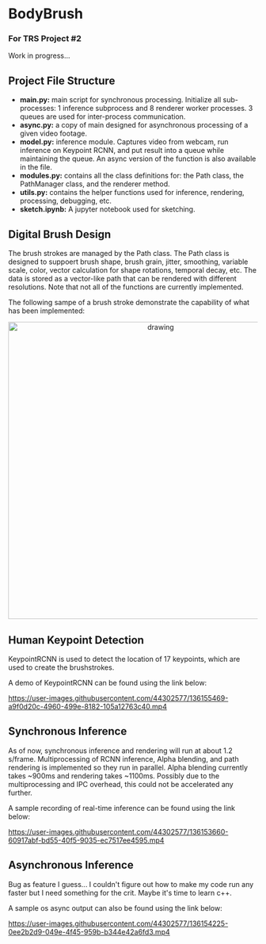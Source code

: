 # BodyBrush
### For TRS Project #2
Work in progress...

## Project File Structure
- **main.py:** main script for synchronous processing. Initialize all sub-processes: 1 inference subprocess and 8 renderer worker processes. 3 queues are used for inter-process communication.
- **async.py:** a copy of main designed for asynchronous processing of a given video footage.
- **model.py:** inference module. Captures video from webcam, run inference on Keypoint RCNN, and put result into a queue while maintaining the queue. An async version of the function is also available in the file.
- **modules.py:** contains all the class definitions for: the Path class, the PathManager class, and the renderer method.
- **utils.py:** contains the helper functions used for inference, rendering, processing, debugging, etc.
- **sketch.ipynb:** A jupyter notebook used for sketching.

## Digital Brush Design
The brush strokes are managed by the Path class. The Path class is designed to suppoert brush shape, brush grain, jitter, smoothing, variable scale, color, vector calculation for shape rotations, temporal decay, etc. The data is stored as a vector-like path that can be rendered with different resolutions. Note that not all of the functions are currently implemented.

The following sampe of a brush stroke demonstrate the capability of what has been implemented:
<p align="center">
<img src="https://user-images.githubusercontent.com/44302577/136150395-771a3852-a415-4417-94c0-d288e1bdcac4.png" alt="drawing" width="600"/>
</p>

## Human Keypoint Detection
KeypointRCNN is used to detect the location of 17 keypoints, which are used to create the brushstrokes. 

A demo of KeypointRCNN can be found using the link below:

https://user-images.githubusercontent.com/44302577/136155469-a9f0d20c-4960-499e-8182-105a12763c40.mp4

## Synchronous Inference
As of now, synchronous inference and rendering will run at about 1.2 s/frame. Multiprocessing of RCNN inference, Alpha blending, and path rendering is implemented so they run in parallel. Alpha blending currently takes ~900ms and rendering takes ~1100ms. Possibly due to the multiprocessing and IPC overhead, this could not be accelerated any further.

A sample recording of real-time inference can be found using the link below:

https://user-images.githubusercontent.com/44302577/136153660-60917abf-bd55-40f5-9035-ec7517ee4595.mp4

## Asynchronous Inference
Bug as feature I guess... I couldn't figure out how to make my code run any faster but I need something for the crit. Maybe it's time to learn c++.

A sample os async output can also be found using the link below:

https://user-images.githubusercontent.com/44302577/136154225-0ee2b2d9-049e-4f45-959b-b344e42a6fd3.mp4
